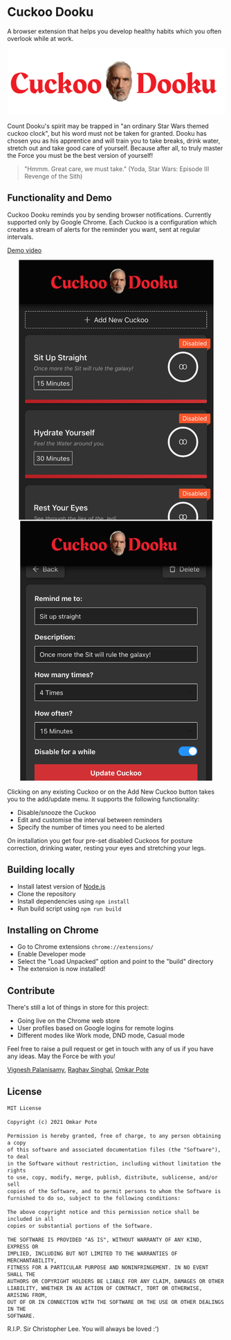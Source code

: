 # Cuckoo Dooku

A browser extension that helps you develop healthy habits which you often overlook while at work. 

![Logo](./src/logo_red_wide.png)

Count Dooku's spirit may be trapped in "an ordinary Star Wars themed cuckoo clock", but his word must not be taken for granted. Dooku has chosen you as his apprentice and will train you to take breaks, drink water, stretch out and take good care of yourself. Because after all, to truly master the Force you must be the best version of yourself!

> "Hmmm. Great care, we must take." (Yoda, Star Wars: Episode III Revenge of the Sith)


## Functionality and Demo

Cuckoo Dooku reminds you by sending browser notifications. Currently supported only by Google Chrome. Each Cuckoo is a configuration which creates a stream of alerts for the reminder you want, sent at regular intervals.

[Demo video](https://www.youtube.com/embed/6o0_piz2tF0)

<div align="center">
<img src="./screenshots/screenshot1.png" style="height:600px;width:auto">
<img src="./screenshots/screenshot2.png" style="height:600px;width:auto">
</div>

Clicking on any existing Cuckoo or on the Add New Cuckoo button takes you to the add/update menu. It supports the following functionality:
- Disable/snooze the Cuckoo
- Edit and customise the interval between reminders
- Specify the number of times you need to be alerted

On installation you get four pre-set disabled Cuckoos for posture correction, drinking water, resting your eyes and stretching your legs.

## Building locally

- Install latest version of [Node.js](https://nodejs.org)
- Clone the repository
- Install dependencies using `npm install`
- Run build script using `npm run build`


## Installing on Chrome

- Go to Chrome extensions `chrome://extensions/`
- Enable Developer mode
- Select the "Load Unpacked" option and point to the "build" directory
- The extension is now installed!


## Contribute

There's still a lot of things in store for this project:
- Going live on the Chrome web store
- User profiles based on Google logins for remote logins
- Different modes like Work mode, DND mode, Casual mode

Feel free to raise a pull request or get in touch with any of us if you have any ideas. May the Force be with you!

[Vignesh Palanisamy](https://github.com/vigneshpalainsamy), [Raghav Singhal](https://github.com/raghav0108), [Omkar Pote](https://github.com/omkar-pote)


## License
    MIT License

    Copyright (c) 2021 Omkar Pote

    Permission is hereby granted, free of charge, to any person obtaining a copy
    of this software and associated documentation files (the "Software"), to deal
    in the Software without restriction, including without limitation the rights
    to use, copy, modify, merge, publish, distribute, sublicense, and/or sell
    copies of the Software, and to permit persons to whom the Software is
    furnished to do so, subject to the following conditions:

    The above copyright notice and this permission notice shall be included in all
    copies or substantial portions of the Software.

    THE SOFTWARE IS PROVIDED "AS IS", WITHOUT WARRANTY OF ANY KIND, EXPRESS OR
    IMPLIED, INCLUDING BUT NOT LIMITED TO THE WARRANTIES OF MERCHANTABILITY,
    FITNESS FOR A PARTICULAR PURPOSE AND NONINFRINGEMENT. IN NO EVENT SHALL THE
    AUTHORS OR COPYRIGHT HOLDERS BE LIABLE FOR ANY CLAIM, DAMAGES OR OTHER
    LIABILITY, WHETHER IN AN ACTION OF CONTRACT, TORT OR OTHERWISE, ARISING FROM,
    OUT OF OR IN CONNECTION WITH THE SOFTWARE OR THE USE OR OTHER DEALINGS IN THE
    SOFTWARE.


R.I.P. Sir Christopher Lee. You will always be loved :')

